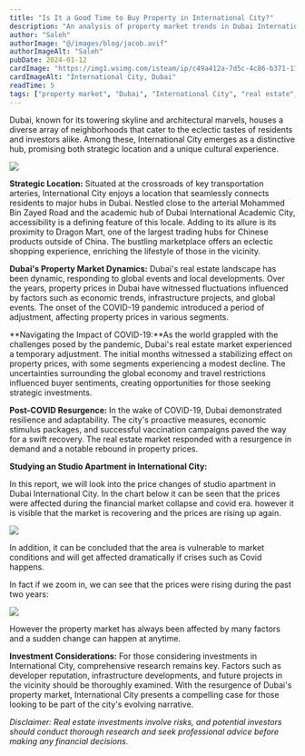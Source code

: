 ```yaml
---
title: "Is It a Good Time to Buy Property in International City?"
description: "An analysis of property market trends in Dubai International City, including price changes, COVID-19 impact, and investment outlook."
author: "Saleh"
authorImage: "@/images/blog/jacob.avif"
authorImageAlt: "Saleh"
pubDate: 2024-01-12
cardImage: "https://img1.wsimg.com/isteam/ip/c49a412a-7d5c-4c86-b371-17b58bdd84ac/International%20City.jpg/:/rs=w:1280"
cardImageAlt: "International City, Dubai"
readTime: 5
tags: ["property market", "Dubai", "International City", "real estate", "investment"]
---
```


Dubai, known for its towering skyline and architectural marvels, houses a diverse array of neighborhoods that cater to the eclectic tastes of residents and investors alike. Among these, International City emerges as a distinctive hub, promising both strategic location and a unique cultural experience.

  

![](https://img1.wsimg.com/isteam/ip/c49a412a-7d5c-4c86-b371-17b58bdd84ac/International%20City.jpg/:/rs=w:1280)

**Strategic Location:** Situated at the crossroads of key transportation arteries, International City enjoys a location that seamlessly connects residents to major hubs in Dubai. Nestled close to the arterial Mohammed Bin Zayed Road and the academic hub of Dubai International Academic City, accessibility is a defining feature of this locale. Adding to its allure is its proximity to Dragon Mart, one of the largest trading hubs for Chinese products outside of China. The bustling marketplace offers an eclectic shopping experience, enriching the lifestyle of those in the vicinity.

**Dubai's Property Market Dynamics:** Dubai's real estate landscape has been dynamic, responding to global events and local developments. Over the years, property prices in Dubai have witnessed fluctuations influenced by factors such as economic trends, infrastructure projects, and global events. The onset of the COVID-19 pandemic introduced a period of adjustment, affecting property prices in various segments.

**Navigating the Impact of COVID-19:**As the world grappled with the challenges posed by the pandemic, Dubai's real estate market experienced a temporary adjustment. The initial months witnessed a stabilizing effect on property prices, with some segments experiencing a modest decline. The uncertainties surrounding the global economy and travel restrictions influenced buyer sentiments, creating opportunities for those seeking strategic investments.

**Post-COVID Resurgence:** In the wake of COVID-19, Dubai demonstrated resilience and adaptability. The city's proactive measures, economic stimulus packages, and successful vaccination campaigns paved the way for a swift recovery. The real estate market responded with a resurgence in demand and a notable rebound in property prices.

**Studying an Studio Apartment in International City:**

In this report, we will look into the price changes of studio apartment in Dubai International City. In the chart below it can be seen that the prices were affected during the financial market collapse and covid era. however it is visible that the market is recovering and the prices are rising up again.

![](https://img1.wsimg.com/isteam/ip/c49a412a-7d5c-4c86-b371-17b58bdd84ac/All%20years.jpg/:/cr=t:0%25,l:0%25,w:100%25,h:100%25/rs=w:1280)

In addition, it can be concluded that the area is vulnerable to market conditions and will get affected dramatically if crises such as Covid happens.

In fact if we zoom in, we can see that the prices were rising during the past two years:

![](https://img1.wsimg.com/isteam/ip/c49a412a-7d5c-4c86-b371-17b58bdd84ac/last%20two%20years.jpg/:/cr=t:0%25,l:0%25,w:100%25,h:100%25/rs=w:1280)

However the property market has always been affected by many factors and a sudden change can happen at anytime.

**Investment Considerations:** For those considering investments in International City, comprehensive research remains key. Factors such as developer reputation, infrastructure developments, and future projects in the vicinity should be thoroughly examined. With the resurgence of Dubai's property market, International City presents a compelling case for those looking to be part of the city's evolving narrative.

  

_Disclaimer: Real estate investments involve risks, and potential investors should conduct thorough research and seek professional advice before making any financial decisions._
